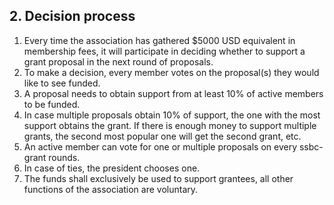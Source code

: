 ## 2. Decision process

1. Every time the association has gathered $5000 USD equivalent in membership fees, it will participate in deciding whether to support a grant proposal in the next round of proposals.
2. To make a decision, every member votes on the proposal(s) they would like to see funded.
3. A proposal needs to obtain support from at least 10% of active members to be funded.
4. In case multiple proposals obtain 10% of support, the one with the most support obtains the grant. If there is enough money to support multiple grants, the second most popular one will get the second grant, etc.
5. An active member can vote for one or multiple proposals on every ssbc-grant rounds.
6. In case of ties, the president chooses one.
7. The funds shall exclusively be used to support grantees, all other functions of the association are voluntary.
